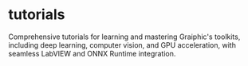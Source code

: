 # tutorials
Comprehensive tutorials for learning and mastering Graiphic's toolkits, including deep learning, computer vision, and GPU acceleration, with seamless LabVIEW and ONNX Runtime integration.
